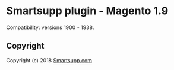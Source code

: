 # Smartsupp plugin - Magento 1.9

Compatibility: versions 1900 - 1938.

## Copyright

Copyright (c) 2018 [Smartsupp.com](https://www.smartsupp.com/)